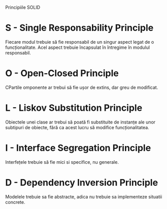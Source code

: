 Principiile SOLID


#  S - Single Responsability Principle
Fiecare modul trebuie să fie responsabil de un singur aspect legat de o funcționalitate. 
Acel aspect trebuie încapsulat în întregime în modulul responsabil.

#  O - Open-Closed Principle
CPartile omponente ar trebui să fie ușor de extins, dar greu de modificat.

#  L - Liskov Substitution Principle
Obiectele unei clase ar trebui să poată fi substituite de instanțe ale unor subtipuri de obiecte, fără ca acest lucru să modifice funcționalitatea.

#  I - Interface Segregation Principle
Interfețele trebuie să fie mici si specifice, nu generale. 

#  D - Dependency Inversion Principle
Modelele trebuie sa fie abstracte, adica nu trebuie sa implementeze situatii concrete.